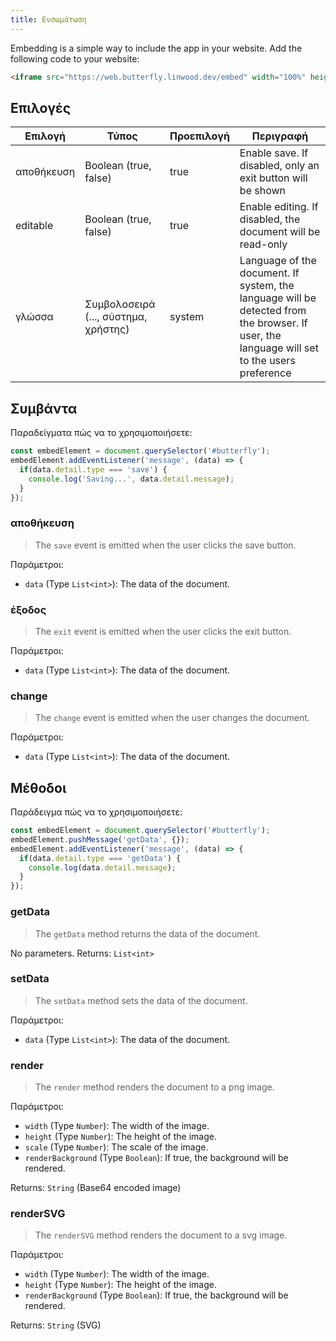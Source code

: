 ```yaml
---
title: Ενσωμάτωση
---
```


Embedding is a simple way to include the app in your website.
Add the following code to your website:

```html
<iframe src="https://web.butterfly.linwood.dev/embed" width="100%" height="500px" allowtransparency="true"></iframe>
```

## Επιλογές

| Επιλογή    | Τύπος                                                                                                   | Προεπιλογή | Περιγραφή                                                                                                                                                                   |
| ---------- | ------------------------------------------------------------------------------------------------------- | ---------- | --------------------------------------------------------------------------------------------------------------------------------------------------------------------------- |
| αποθήκευση | Boolean (true, false)                                                                | true       | Enable save. If disabled, only an exit button will be shown                                                                                                 |
| editable   | Boolean (true, false)                                                                | true       | Enable editing. If disabled, the document will be read-only                                                                                                 |
| γλώσσα     | Συμβολοσειρά (..., σύστημα, χρήστης) | system     | Language of the document. If system, the language will be detected from the browser. If user, the language will set to the users preference |

## Συμβάντα

Παραδείγματα πώς να το χρησιμοποιήσετε:

```javascript
const embedElement = document.querySelector('#butterfly');
embedElement.addEventListener('message', (data) => {
  if(data.detail.type === 'save') {
    console.log('Saving...', data.detail.message);
  }
});
```

### αποθήκευση

> The `save` event is emitted when the user clicks the save button.

Παράμετροι:

- `data` (Type `List<int>`): The data of the document.

### έξοδος

> The `exit` event is emitted when the user clicks the exit button.

Παράμετροι:

- `data` (Type `List<int>`): The data of the document.

### change

> The `change` event is emitted when the user changes the document.

Παράμετροι:

- `data` (Type `List<int>`): The data of the document.

## Μέθοδοι

Παράδειγμα πώς να το χρησιμοποιήσετε:

```javascript
const embedElement = document.querySelector('#butterfly');
embedElement.pushMessage('getData', {});
embedElement.addEventListener('message', (data) => {
  if(data.detail.type === 'getData') {
    console.log(data.detail.message);
  }
});
```

### getData

> The `getData` method returns the data of the document.

No parameters.
Returns: `List<int>`

### setData

> The `setData` method sets the data of the document.

Παράμετροι:

- `data` (Type `List<int>`): The data of the document.

### render

> The `render` method renders the document to a png image.

Παράμετροι:

- `width` (Type `Number`): The width of the image.
- `height` (Type `Number`): The height of the image.
- `scale` (Type `Number`): The scale of the image.
- `renderBackground` (Type `Boolean`): If true, the background will be rendered.

Returns: `String` (Base64 encoded image)

### renderSVG

> The `renderSVG` method renders the document to a svg image.

Παράμετροι:

- `width` (Type `Number`): The width of the image.
- `height` (Type `Number`): The height of the image.
- `renderBackground` (Type `Boolean`): If true, the background will be rendered.

Returns: `String` (SVG)
